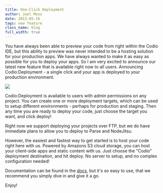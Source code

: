 ```yaml
---
title: One-Click Deployment
author: Joel Moss
date: 2013-05-16
tags: new feature
class_name: blog
full_width: true
---
```


You have always been able to preview your code from right within the Codio IDE, but this ability to preview was never intended to be a hosting solution for your production apps. We have always wanted to make it as easy as possible for you to deploy your apps. So I am very excited to announce our latest new feature that is available right now to all users. Announcing Codio:Deployment - a single click and your app is deployed to your production environment.

![](blog/deployment.gif)

Codio:Deployment is available to users with admin permissions on any project. You can create one or more deployment targets, which can be used to setup different environments - perhaps for production and staging. Then any time you are ready to deploy your code, just choose the target you want, and click deploy!

Right now we support deploying your projects over FTP, but we do have immediate plans to allow you to deploy to Parse and NodeJitsu.

However, the easiest and fastest way to get started is to host your code right here with us. Powered by Amazons S3 cloud storage, you can host your client-side apps and static content with us. Just choose the "Codio" deployment destination, and hit deploy. No server to setup, and no complex configuration needed!

Documentation can be found in the [docs](/docs/deployment/), but it's so easy to use, that we recommend you simply dive in and give it a go.

Enjoy!